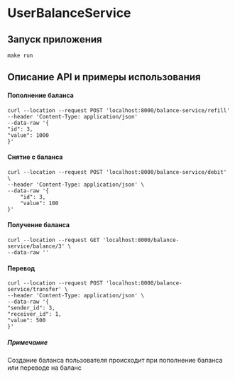 # UserBalanceService

## Запуск приложения
```
make run
```

## Описание API и примеры использования

#### Пополнение баланса
```
curl --location --request POST 'localhost:8000/balance-service/refill' 
--header 'Content-Type: application/json' 
--data-raw '{
"id": 3,
"value": 1000
}'
```
#### Снятие с баланса
```
curl --location --request POST 'localhost:8000/balance-service/debit' \
--header 'Content-Type: application/json' \
--data-raw '{
    "id": 3,
    "value": 100
}'
```
#### Получение баланса
```
curl --location --request GET 'localhost:8000/balance-service/balance/3' \
--data-raw ''
```
#### Перевод
```
curl --location --request POST 'localhost:8000/balance-service/transfer' \
--header 'Content-Type: application/json' \
--data-raw '{
"sender_id": 3,
"receiver_id": 1,
"value": 500
}'
```

##### Примечание
Создание баланса пользователя происходит при пополнение баланса или переводе на баланс